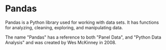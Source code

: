 # Pandas
Pandas is a Python library used for working with data sets. It has functions for analyzing, cleaning, exploring, and manipulating data. 

The name "Pandas" has a reference to both "Panel Data", and "Python Data Analysis" and was created by Wes McKinney in 2008.
